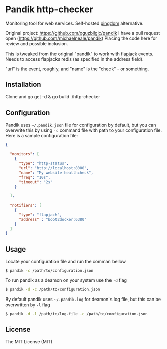 # Pandik http-checker

Monitoring tool for web services. Self-hosted [pingdom](http://pingdom.com) alternative.

Original project: https://github.com/oguzbilgic/pandik
I have a pull request open (https://github.com/michaelneale/pandik)
Placing the code here for review and possible inclusion. 

This is tweaked from the original "pandik"  to work with flapjack events. 
Needs to access flapjacks redis (as specified in the address field).

"url" is the event, roughly, and "name" is the "check" - or something. 


## Installation 

Clone and go get -d & go build
./http-checker

## Configuration

Pandik uses `~/.pandik.json` file for configuration by default, but you can overwrite this by using 
`-c` command file with path to your configuration file. Here is a sample configuration file: 

```json
{

  "monitors": [
    {
      "type": "http-status",
      "url": "http://localhost:8000",
      "name": "My website healthcheck",
      "freq": "10s",
      "timeout": "2s"
    }

  ],
  
  "notifiers": [
    {
      "type": "flapjack",
      "address" : "boot2docker:6380"
    }
  ]
}
```

## Usage

Locate your configuration file and run the comman bellow

```bash
$ pandik -c /path/to/configuration.json
```

To run pandik as a deamon on your system use the `-d` flag

```bash
$ pandik -d -c /path/to/configuration.json
```

By default pandik uses `~/.pandik.log` for deamon's log file, but this can be overwritten by `-l` flag

```bash
$ pandik -d -l /path/to/log.file -c /path/to/configuration.json
```
    
## License

The MIT License (MIT)
